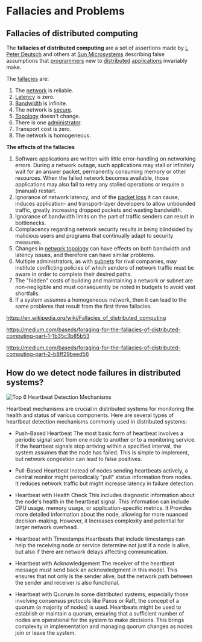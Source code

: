 # Fallacies and Problems

## Fallacies of distributed computing

The **fallacies of distributed computing** are a set of assertions made by [L Peter Deutsch](https://en.wikipedia.org/wiki/L_Peter_Deutsch) and others at [Sun Microsystems](https://en.wikipedia.org/wiki/Sun_Microsystems) describing false assumptions that [programmers](https://en.wikipedia.org/wiki/Programmer) new to [distributed](https://en.wikipedia.org/wiki/Distributed_computing) [applications](https://en.wikipedia.org/wiki/Application_software) invariably make.

The [fallacies](https://en.wikipedia.org/wiki/Fallacy) are:

1. The [network](https://en.wikipedia.org/wiki/Computer_network) is reliable.
2. [Latency](https://en.wikipedia.org/wiki/Latency_(engineering)) is zero.
3. [Bandwidth](https://en.wikipedia.org/wiki/Throughput) is infinite.
4. The network is [secure](https://en.wikipedia.org/wiki/Computer_security).
5. [Topology](https://en.wikipedia.org/wiki/Network_topology) doesn't change.
6. There is one [administrator](https://en.wikipedia.org/wiki/Network_administrator).
7. Transport cost is zero.
8. The network is homogeneous.

**The effects of the fallacies**

1. Software applications are written with little error-handling on networking errors. During a network outage, such applications may stall or infinitely wait for an answer packet, permanently consuming memory or other resources. When the failed network becomes available, those applications may also fail to retry any stalled operations or require a (manual) restart.
2. Ignorance of network latency, and of the [packet loss](https://en.wikipedia.org/wiki/Packet_loss) it can cause, induces application- and transport-layer developers to allow unbounded traffic, greatly increasing dropped packets and wasting bandwidth.
3. Ignorance of bandwidth limits on the part of traffic senders can result in bottlenecks.
4. Complacency regarding network security results in being blindsided by malicious users and programs that continually adapt to security measures.
5. Changes in [network topology](https://en.wikipedia.org/wiki/Network_topology) can have effects on both bandwidth and latency issues, and therefore can have similar problems.
6. Multiple administrators, as with [subnets](https://en.wikipedia.org/wiki/Subnetwork) for rival companies, may institute conflicting policies of which senders of network traffic must be aware in order to complete their desired paths.
7. The "hidden" costs of building and maintaining a network or subnet are non-negligible and must consequently be noted in budgets to avoid vast shortfalls.
8. If a system assumes a homogeneous network, then it can lead to the same problems that result from the first three fallacies.

https://en.wikipedia.org/wiki/Fallacies_of_distributed_computing

https://medium.com/baseds/foraging-for-the-fallacies-of-distributed-computing-part-1-1b35c3b85b53

https://medium.com/baseds/foraging-for-the-fallacies-of-distributed-computing-part-2-b8ff29beed56

## How do we detect node failures in distributed systems?

![Top 6 Heartbeat Detection Mechanisms](media/Pasted%20image%2020240316230514.png)

Heartbeat mechanisms are crucial in distributed systems for monitoring the health and status of various components. Here are several types of heartbeat detection mechanisms commonly used in distributed systems:

- Push-Based Heartbeat
    The most basic form of heartbeat involves a periodic signal sent from one node to another or to a monitoring service. If the heartbeat signals stop arriving within a specified interval, the system assumes that the node has failed. This is simple to implement, but network congestion can lead to false positives.

- Pull-Based Heartbeat
    Instead of nodes sending heartbeats actively, a central monitor might periodically "pull" status information from nodes. It reduces network traffic but might increase latency in failure detection.

- Heartbeat with Health Check
    This includes diagnostic information about the node's health in the heartbeat signal. This information can include CPU usage, memory usage, or application-specific metrics. It Provides more detailed information about the node, allowing for more nuanced decision-making. However, it Increases complexity and potential for larger network overhead.

- Heartbeat with Timestamps
    Heartbeats that include timestamps can help the receiving node or service determine not just if a node is alive, but also if there are network delays affecting communication.

- Heartbeat with Acknowledgement
    The receiver of the heartbeat message must send back an acknowledgment in this model. This ensures that not only is the sender alive, but the network path between the sender and receiver is also functional.

- Heartbeat with Quorum
    In some distributed systems, especially those involving consensus protocols like Paxos or Raft, the concept of a quorum (a majority of nodes) is used. Heartbeats might be used to establish or maintain a quorum, ensuring that a sufficient number of nodes are operational for the system to make decisions. This brings complexity in implementation and managing quorum changes as nodes join or leave the system.
